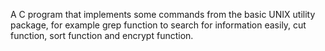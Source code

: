 A C program that implements some commands from the basic UNIX 
utility package, for example grep function to search for information 
easily, cut function, sort function and encrypt function.
